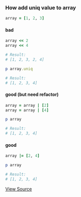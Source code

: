 ### How add uniq value to array

```ruby
array = [1, 2, 3]
```

#### bad
```ruby
array << 2
array << 4

# Result:
# [1, 2, 3, 2, 4]

p array.uniq

# Result:
# [1, 2, 3, 4]

```

#### good (but need refactor)

```ruby
array = array | [2]
array = array | [4]

p array

# Result:
# [1, 2, 3, 4]
```

#### good

```ruby
array |= [2, 4]

p array

# Result:
# [1, 2, 3, 4]
```

[View Source](source_code/add_uniq_value_to_array.rb)
